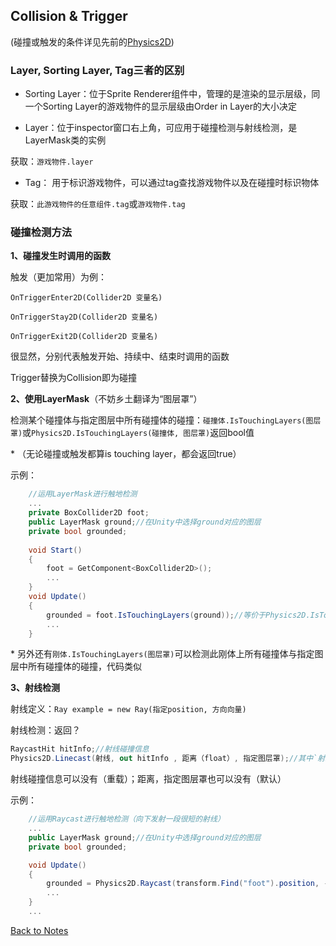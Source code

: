 ## Collision & Trigger

(碰撞或触发的条件详见先前的[Physics2D](https://github.com/Vincent-zz/Unity/blob/main/NotesAboutPhysics2D.md)) 

### Layer, Sorting Layer, Tag三者的区别 

- Sorting Layer：位于Sprite Renderer组件中，管理的是渲染的显示层级，同一个Sorting Layer的游戏物件的显示层级由Order in Layer的大小决定  

- Layer：位于inspector窗口右上角，可应用于碰撞检测与射线检测，是LayerMask类的实例 

获取：`游戏物件.layer`

- Tag： 用于标识游戏物件，可以通过tag查找游戏物件以及在碰撞时标识物体 

获取：`此游戏物件的任意组件.tag`或`游戏物件.tag` 

### 碰撞检测方法 

**1、碰撞发生时调用的函数** 

触发（更加常用）为例： 

`OnTriggerEnter2D(Collider2D 变量名)` 

`OnTriggerStay2D(Collider2D 变量名)` 

`OnTriggerExit2D(Collider2D 变量名)` 

很显然，分别代表触发开始、持续中、结束时调用的函数 

Trigger替换为Collision即为碰撞 

**2、使用LayerMask**（不妨乡土翻译为“图层罩”） 

检测某个碰撞体与指定图层中所有碰撞体的碰撞：`碰撞体.IsTouchingLayers(图层罩)`或`Physics2D.IsTouchingLayers(碰撞体, 图层罩)`返回bool值  

\* （无论碰撞或触发都算is touching layer，都会返回true） 

示例： 

```C#
    //运用LayerMask进行触地检测
    ...
    private BoxCollider2D foot;
    public LayerMask ground;//在Unity中选择ground对应的图层
    private bool grounded;
    
    void Start()
    {
        foot = GetComponent<BoxCollider2D>();
        ...
    }
    void Update()
    {
        grounded = foot.IsTouchingLayers(ground));//等价于Physics2D.IsTouchingLayers(foot, ground)
        ...
    }
``` 

\* 另外还有`刚体.IsTouchingLayers(图层罩)`可以检测此刚体上所有碰撞体与指定图层中所有碰撞体的碰撞，代码类似 

**3、射线检测** 

射线定义：`Ray example = new Ray(指定position, 方向向量)` 

射线检测：返回？ 

```C#
RaycastHit hitInfo;//射线碰撞信息
Physics2D.Linecast(射线, out hitInfo , 距离（float）, 指定图层罩);//其中`射线`可由`指定position, 方向向量`代替 
``` 

射线碰撞信息可以没有（重载）；距离，指定图层罩也可以没有（默认） 

示例： 

```C#
    //运用Raycast进行触地检测（向下发射一段很短的射线）
    ...
    public LayerMask ground;//在Unity中选择ground对应的图层
    private bool grounded;

    void Update()
    {
        grounded = Physics2D.Raycast(transform.Find("foot").position, -Vector3.up, 0.01f, ground);//挂载了一个叫foot的空子物件来指示位置
        ...
    }
    ...
```

[Back to Notes](https://github.com/Vincent-zz/Unity/blob/main/UnityNotes.md)
